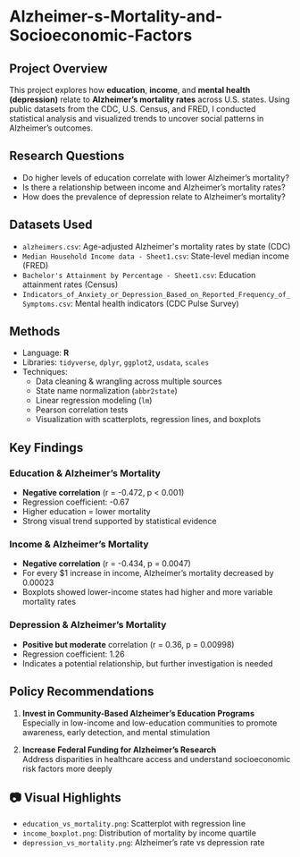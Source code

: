 # Alzheimer-s-Mortality-and-Socioeconomic-Factors

## Project Overview
This project explores how **education**, **income**, and **mental health (depression)** relate to **Alzheimer’s mortality rates** across U.S. states. Using public datasets from the CDC, U.S. Census, and FRED, I conducted statistical analysis and visualized trends to uncover social patterns in Alzheimer’s outcomes.

## Research Questions
- Do higher levels of education correlate with lower Alzheimer’s mortality?
- Is there a relationship between income and Alzheimer’s mortality rates?
- How does the prevalence of depression relate to Alzheimer’s mortality?

## Datasets Used
- `alzheimers.csv`: Age-adjusted Alzheimer's mortality rates by state (CDC)
- `Median Household Income data - Sheet1.csv`: State-level median income (FRED)
- `Bachelor's Attainment by Percentage - Sheet1.csv`: Education attainment rates (Census)
- `Indicators_of_Anxiety_or_Depression_Based_on_Reported_Frequency_of_Symptoms.csv`: Mental health indicators (CDC Pulse Survey)

## Methods
- Language: **R**
- Libraries: `tidyverse`, `dplyr`, `ggplot2`, `usdata`, `scales`
- Techniques:
  - Data cleaning & wrangling across multiple sources
  - State name normalization (`abbr2state`)
  - Linear regression modeling (`lm`)
  - Pearson correlation tests
  - Visualization with scatterplots, regression lines, and boxplots

## Key Findings

### Education & Alzheimer’s Mortality
- **Negative correlation** (r = -0.472, p < 0.001)
- Regression coefficient: -0.67
- Higher education = lower mortality
- Strong visual trend supported by statistical evidence

### Income & Alzheimer’s Mortality
- **Negative correlation** (r = -0.434, p = 0.0047)
- For every \$1 increase in income, Alzheimer’s mortality decreased by 0.00023
- Boxplots showed lower-income states had higher and more variable mortality rates

### Depression & Alzheimer’s Mortality
- **Positive but moderate** correlation (r = 0.36, p = 0.00998)
- Regression coefficient: 1.26
- Indicates a potential relationship, but further investigation is needed

##  Policy Recommendations
1. **Invest in Community-Based Alzheimer’s Education Programs**  
   Especially in low-income and low-education communities to promote awareness, early detection, and mental stimulation

2. **Increase Federal Funding for Alzheimer’s Research**  
   Address disparities in healthcare access and understand socioeconomic risk factors more deeply

## 📷 Visual Highlights
- `education_vs_mortality.png`: Scatterplot with regression line
- `income_boxplot.png`: Distribution of mortality by income quartile
- `depression_vs_mortality.png`: Alzheimer’s rate vs depression rate

